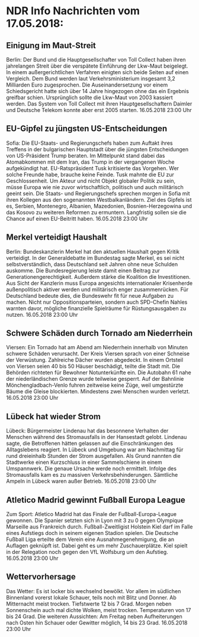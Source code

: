 # NDR Info Nachrichten vom 17.05.2018:


## Einigung im Maut-Streit
Berlin: Der Bund und die Hauptgesellschafter von Toll Collect haben ihren jahrelangen Streit über die verspätete Einführung der Lkw-Maut beigelegt. In einem außergerichtlichen Verfahren einigten sich beide Seiten auf einen Vergleich. Dem Bund werden laut Verkehrsministerium insgesamt 3,2 Milliarden Euro zugesprochen. Die Auseinandersetzung vor einem Schiedsgericht hatte sich über 14 Jahre hingezogen ohne das ein Ergebnis greifbar schien. Ursprünglich sollte die Lkw-Maut von 2003 kassiert werden. Das System von Toll Collect mit ihren Hauptgesellschaftern Daimler und Deutsche Telekom konnte aber erst 2005 starten. 16.05.2018 23:00 Uhr 

## EU-Gipfel zu jüngsten US-Entscheidungen
Sofia: Die EU-Staats- und Regierungschefs haben zum Auftakt ihres Treffens in der bulgarischen Hauptstadt über die jüngsten Entscheidungen von US-Präsident Trump beraten. Im Mittelpunkt stand dabei das Atomabkommen mit dem Iran, das Trump in der vergangenen Woche aufgekündigt hat. EU-Ratspräsident Tusk kritisierte das Vorgehen. Wer solche Freunde habe, brauche keine Feinde. Tusk mahnte die EU zur Geschlossenheit. Um Akteur und nicht Objekt globaler Politik zu sein, müsse Europa wie nie zuvor wirtschaftlich, politisch und auch militärisch geeint sein. Die Staats- und Regierungschefs sprechen morgen in Sofia mit ihren Kollegen aus den sogenannten Westbalkanländern. Ziel des Gipfels ist es, Serbien, Montenegro, Albanien, Mazedonien, Bosnien-Herzegowina und das Kosovo zu weiteren Reformen zu ermuntern. Langfristig sollen sie die Chance auf einen EU-Beitritt haben. 16.05.2018 23:00 Uhr 

## Merkel verteidigt Haushalt
Berlin:	Bundeskanzlerin Merkel hat den aktuellen Haushalt gegen Kritik verteidigt. In der Generaldebatte im Bundestag sagte Merkel, es sei nicht selbstverständlich, dass Deutschland seit Jahren ohne neue Schulden auskomme. Die Bundesregierung leiste damit einen Beitrag zur Generationengerechtigkeit. Außerdem stärke die Koalition die Investitionen. Aus Sicht der Kanzlerin muss Europa angesichts internationaler Krisenherde außenpolitisch aktiver werden und militärisch enger zusammenrücken. Für Deutschland bedeute dies, die Bundeswehr fit für neue Aufgaben zu machen. Nicht nur Oppositionsparteien, sondern auch SPD-Chefin Nahles warnten davor, mögliche finanzielle Spielräume für Rüstungsausgaben zu nutzen. 16.05.2018 23:00 Uhr 

## Schwere Schäden durch Tornado am Niederrhein
Viersen: Ein Tornado hat am Abend am Niederrhein innerhalb von Minuten schwere Schäden verursacht. Der Kreis Viersen sprach von einer Schneise der Verwüstung. Zahlreiche Dächer wurden abgedeckt. In einem Ortsteil von Viersen seien 40 bis 50 Häuser beschädigt, teilte die Stadt mit. Die Behörden richteten für Bewohner Notunterkünfte ein. Die Autobahn 61 nahe der niederländischen Grenze wurde teilweise gesperrt. Auf der Bahnlinie Mönchengladbach-Venlo fuhren zeitweise keine Züge, weil umgestürzte Bäume die Gleise blockierten. Mindestens zwei Menschen wurden verletzt. 16.05.2018 23:00 Uhr 

## Lübeck hat wieder Strom
Lübeck:		Bürgermeister Lindenau hat das besonnene Verhalten der Menschen während des Stromausfalls in der Hansestadt gelobt. Lindenau sagte, die Betroffenen hätten gelassen auf die Einschränkungen des Alltagslebens reagiert. In Lübeck und Umgebung war am Nachmittag für rund dreieinhalb Stunden der Strom ausgefallen. Als Grund nannten die  Stadtwerke einen Kurzschluss in einer Sammelschiene in einem Umspannwerk. Die genaue Ursache werde noch ermittelt. Infolge des Stromausfalls kam es zu massiven Verkehrsbehinderungen. Sämtliche Ampeln in Lübeck waren außer Betrieb. 16.05.2018 23:00 Uhr 

## Atletico Madrid gewinnt Fußball Europa League
Zum Sport:		Atletico Madrid hat das Finale der Fußball-Europa-League gewonnen. Die Spanier setzten sich in Lyon mit 3 zu 0 gegen Olympique Marseille aus Frankreich durch. Fußball-Zweitligist Holstein Kiel darf im Falle eines Aufstiegs doch in seinem eigenen Stadion spielen. Die Deutsche Fußball Liga erteilte dem Verein eine Ausnahmegenehmigung, die an Auflagen geknüpft ist. Dabei geht es um mehr Zuschauerplätze. Kiel spielt in der Relegation noch gegen den VfL Wolfsburg um den Aufstieg. 16.05.2018 23:00 Uhr 

## Wettervorhersage
Das Wetter: Es ist locker bis wechselnd bewölkt. Vor allem im südlichen Binnenland vorerst lokale Schauer, teils noch mit Blitz und Donner. Ab Mitternacht meist trocken. Tiefstwerte 12 bis 7 Grad. Morgen neben Sonnenschein auch mal dichte Wolken, meist trocken. Temperaturen von 17 bis 24 Grad. Die weiteren Aussichten: Am Freitag neben Aufheiterungen nach Osten hin Schauer oder Gewitter möglich, 14 bis 23 Grad. 16.05.2018 23:00 Uhr 
